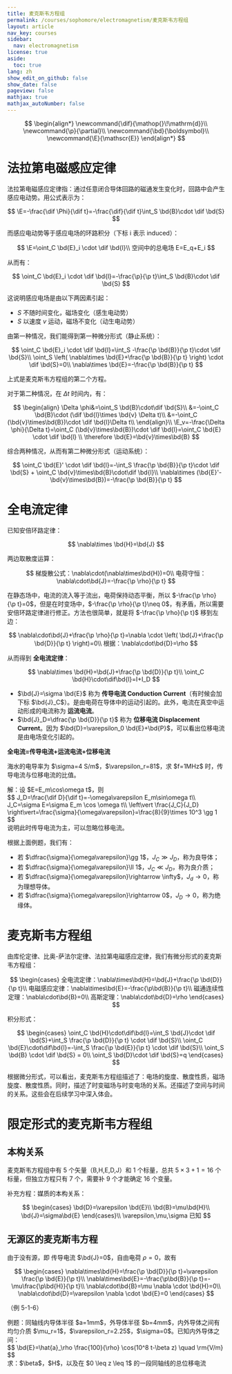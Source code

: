 ```yaml
---
title: 麦克斯韦方程组
permalink: /courses/sophomore/electromagnetism/麦克斯韦方程组
layout: article
nav_key: courses
sidebar:
  nav: electromagnetism
license: true
aside:
  toc: true
lang: zh
show_edit_on_github: false
show_date: false
pageview: false
mathjax: true
mathjax_autoNumber: false
---
```


<!--more-->

$$
\begin{align*}
\newcommand{\dif}{\mathop{}\!\mathrm{d}}\\
\newcommand{\p}{\partial}\\
\newcommand{\bd}{\boldsymbol}\\
\newcommand{\E}{\mathscr{E}}
\end{align*}
$$

# 法拉第电磁感应定律

法拉第电磁感应定律指：通过任意闭合导体回路的磁通发生变化时，回路中会产生感应电动势。用公式表示为：

$$
\E=-\frac{\dif \Phi}{\dif t}=-\frac{\dif}{\dif t}\int_S \bd{B}\cdot \dif \bd{S}
$$

而感应电动势等于感应电场的环路积分（下标 i 表示 induced）：

$$
\E=\oint_C \bd{E}_i \cdot \dif \bd{l}\\
空间中的总电场 E=E_q+E_i
$$

从而有：

$$
\oint_C \bd{E}_i \cdot \dif \bd{l}=-\frac{\p}{\p t}\int_S \bd{B}\cdot \dif \bd{S}
$$

这说明感应电场是由以下两因素引起：

* $S$ 不随时间变化，磁场变化（感生电动势）
* $S$ 以速度 $v$ 运动，磁场不变化（动生电动势）

由第一种情况，我们能得到第一种微分形式（静止系统）：

$$
\oint_C \bd{E}_i \cdot \dif \bd{l}=\int_S -\frac{\p \bd{B}}{\p t}\cdot \dif \bd{S}\\
\oint_S \left( \nabla\times \bd{E}+\frac{\p \bd{B}}{\p t} \right) \cdot \dif \bd{S}=0\\
\nabla\times \bd{E}=-\frac{\p \bd{B}}{\p t}
$$

上式是麦克斯韦方程组的第二个方程。

对于第二种情况，在 $\Delta t$ 时间内，有：

$$
\begin{align}
\Delta \phi&=\oint_S \bd{B}\cdot\dif \bd{S}\\
&=-\oint_C \bd{B}\cdot (\dif \bd{l}\times \bd{v} \Delta t)\\
&=-\oint_C (\bd{v}\times\bd{B})\cdot \dif \bd{l}\Delta t\\
\end{align}\\
\E_v=-\frac{\Delta \phi}{\Delta t}=\oint_C (\bd{v}\times\bd{B})\cdot \dif \bd{l}=\oint_C \bd{E} \cdot \dif \bd{l} \\
\therefore \bd{E}=\bd{v}\times\bd{B}
$$

综合两种情况，从而有第二种微分形式（运动系统）：

$$
\oint_C \bd{E}' \cdot \dif \bd{l}=-\int_S \frac{\p \bd{B}}{\p t}\cdot \dif \bd{S} + \oint_C \bd{v}\times\bd{B}\cdot\dif \bd{l}\\
\nabla\times (\bd{E}'-\bd{v}\times\bd{B})=-\frac{\p \bd{B}}{\p t}
$$



# 全电流定律

已知安倍环路定律：

$$
\nabla\times \bd{H}=\bd{J}
$$

两边取散度运算：

$$
梯旋散公式：\nabla\cdot(\nabla\times\bd{H})=0\\
电荷守恒：\nabla\cdot\bd{J}=-\frac{\p \rho}{\p t}
$$

在静态场中，电流的流入等于流出，电荷保持动态平衡，所以 $-\frac{\p \rho}{\p t}=0$，但是在时变场中，$-\frac{\p \rho}{\p t}\neq 0$，有矛盾，所以需要安倍环路定律进行修正。方法也很简单，就是将 $-\frac{\p \rho}{\p t}$ 移到左边：

$$
\nabla\cdot\bd{J}+\frac{\p \rho}{\p t}=\nabla \cdot \left( \bd{J}+\frac{\p \bd{D}}{\p t} \right)=0\\
根据：\nabla\cdot\bd{D}=\rho
$$

从而得到 **全电流定律**：

$$
\nabla\times \bd{H}=\bd{J}+\frac{\p \bd{D}}{\p t}\\
\oint_C \bd{H}\cdot\dif\bd{l}=I+I_D
$$

* $\bd{J}=\sigma \bd{E}$ 称为 **传导电流 Conduction Current**（有时候会加下标 $\bd{J}_C$）。是由电荷在导体中的运动引起的。此外，电流在真空中运动形成的电流称为 **运流电流**。
* $\bd{J}_D=\dfrac{\p \bd{D}}{\p t}$ 称为 **位移电流 Displacement Current**。因为 $\bd{D}=\varepsilon_0 \bd{E}+\bd{P}$，可以看出位移电流是由电场变化引起的。

**全电流=传导电流+运流电流+位移电流**

<p class="success">
海水的电导率为 $\sigma=4 S/m$，$\varepsilon_r=81$，求 $f=1MHz$ 时，传导电流与位移电流的比值。
</p>
<p class="info">
解：设 $E=E_m\cos\omega t$，则<br>
$$
J_D=\frac{\dif D}{\dif t}=-\omega\varepsilon E_m\sin\omega t\\
J_C=\sigma E=\sigma E_m \cos \omega t\\
\left\vert \frac{J_C}{J_D} \right\vert=\frac{\sigma}{\omega\varepsilon}=\frac{8}{9}\times 10^3 \gg 1
$$<br>
说明此时传导电流为主，可以忽略位移电流。
</p>

根据上面例题，我们有：

* 若 $\dfrac{\sigma}{\omega\varepsilon}\gg 1$，$J_C \gg J_D$，称为良导体； 
* 若 $\dfrac{\sigma}{\omega\varepsilon}\ll 1$，$J_C \ll J_D$，称为良介质；
* 若 $\dfrac{\sigma}{\omega\varepsilon}\rightarrow \infty$，$J_d\rightarrow 0$，称为理想导体。
* 若 $\dfrac{\sigma}{\omega\varepsilon}\rightarrow 0$，$J_D\rightarrow 0$，称为绝缘体。

# 麦克斯韦方程组

由库伦定律、比奥-萨法尔定律、法拉第电磁感应定律，我们有微分形式的麦克斯韦方程组：

$$
\begin{cases}
全电流定律：\nabla\times\bd{H}=\bd{J}+\frac{\p \bd{D}}{\p t}\\
电磁感应定律：\nabla\times\bd{E}=-\frac{\p\bd{B}}{\p t}\\
磁通连续性定理：\nabla\cdot\bd{B}=0\\
高斯定理：\nabla\cdot\bd{D}=\rho
\end{cases}
$$

积分形式：

$$
\begin{cases}
\oint_C \bd{H}\cdot\dif\bd{l}=\int_S \bd{J}\cdot \dif \bd{S}+\int_S \frac{\p \bd{D}}{\p t} \cdot \dif \bd{S}\\
\oint_C \bd{E}\cdot\dif\bd{l}=-\int_S \frac{\p \bd{E}}{\p t} \cdot \dif \bd{S}\\
\oint_S \bd{B} \cdot \dif \bd{S} = 0\\
\oint_S \bd{D}\cdot \dif \bd{S}=q
\end{cases}
$$

根据微分形式，可以看出，麦克斯韦方程组描述了：电场的旋度、散度性质，磁场旋度、散度性质。同时，描述了时变磁场与时变电场的关系。还描述了空间与时间的关系。这些会在后续学习中深入体会。

# 限定形式的麦克斯韦方程组

## 本构关系

麦克斯韦方程组中有 5 个矢量（B,H,E,D,J）和 1 个标量，总共 $5\times3+1=16$ 个标量，但独立方程只有 7 个，需要补 9 个才能确定 16 个变量。

补充方程：媒质的本构关系：

$$
\begin{cases}
\bd{D}=\varepsilon \bd{E}\\
\bd{B}=\mu\bd{H}\\
\bd{J}=\sigma\bd{E}
\end{cases}\\
\varepsilon,\mu,\sigma 已知
$$

## 无源区的麦克斯韦方程

由于没有源，即 传导电流 $\bd{J}=0$，自由电荷 $\rho=0$，故有

$$
\begin{cases}
\nabla\times\bd{H}=\frac{\p \bd{D}}{\p t}=\varepsilon \frac{\p \bd{E}}{\p t}\\
\nabla\times\bd{E}=-\frac{\p\bd{B}}{\p t}=-\mu\frac{\p\bd{H}}{\p t}\\
\nabla\cdot\bd{B}=\mu \nabla \cdot \bd{H}=0\\
\nabla\cdot\bd{D}=\varepsilon \nabla \cdot \bd{E}=0
\end{cases}
$$

（例 5-1-6）

<p class="success">
例题：同轴线内导体半径 $a=1mm$，外导体半径 $b=4mm$，内外导体之间有均匀介质 $\mu_r=1$，$\varepsilon_r=2.25$，$\sigma=0$。已知内外导体之间：<br>
$$
\bd{E}=\hat{a}_\rho \frac{100}{\rho} \cos(10^8 t-\beta z) \quad \rm{V/m}
$$<br>
求：$\beta$，$H$，以及在 $0 \leq z \leq 1$ 的一段同轴线的总位移电流
</p>
<p class="info">

</p>